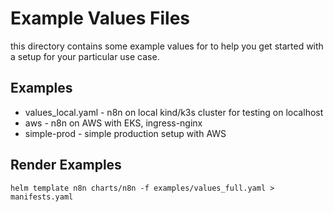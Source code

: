 # Example Values Files 

this directory contains some example values
for to help you get started with a setup for your particular use case.


## Examples

* values_local.yaml - n8n on local kind/k3s cluster for testing on localhost
* aws - n8n on AWS with EKS, ingress-nginx
* simple-prod -  simple production setup with AWS

## Render Examples

```shell
helm template n8n charts/n8n -f examples/values_full.yaml > manifests.yaml
```
